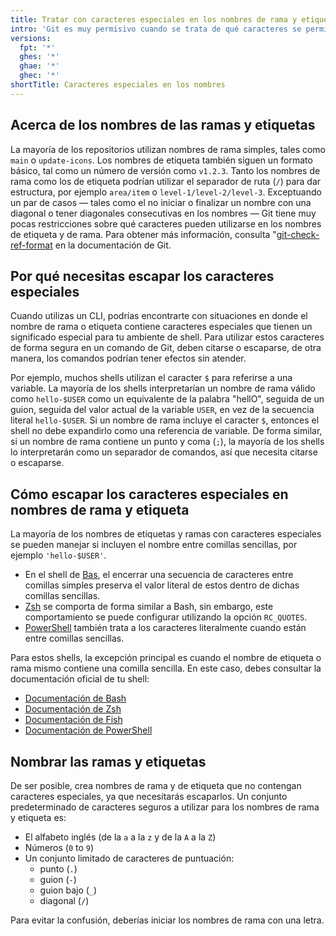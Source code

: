 ```yaml
---
title: Tratar con caracteres especiales en los nombres de rama y etiqueta
intro: 'Git es muy permisivo cuando se trata de qué caracteres se permiten en los nombres de rama y etiqueta. Cuando utilizas Git desde un shell de línea de comandos, podrías necesitar escapar o citar caracteres especiales.'
versions:
  fpt: '*'
  ghes: '*'
  ghae: '*'
  ghec: '*'
shortTitle: Caracteres especiales en los nombres
---
```


## Acerca de los nombres de las ramas y etiquetas

La mayoría de los repositorios utilizan nombres de rama simples, tales como `main` o `update-icons`. Los nombres de etiqueta también siguen un formato básico, tal como un número de versión como `v1.2.3`. Tanto los nombres de rama como los de etiqueta podrían utilizar el separador de ruta (`/`) para dar estructura, por ejemplo `area/item` o `level-1/level-2/level-3`. Exceptuando un par de casos &mdash; tales como el no iniciar o finalizar un nombre con una diagonal o tener diagonales consecutivas en los nombres &mdash; Git tiene muy pocas restricciones sobre qué caracteres pueden utilizarse en los nombres de etiqueta y de rama. Para obtener más información, consulta "[git-check-ref-format](https://git-scm.com/docs/git-check-ref-format) en la documentación de Git.

## Por qué necesitas escapar los caracteres especiales

Cuando utilizas un CLI, podrías encontrarte con situaciones en donde el nombre de rama o etiqueta contiene caracteres especiales que tienen un significado especial para tu ambiente de shell. Para utilizar estos caracteres de forma segura en un comando de Git, deben citarse o escaparse, de otra manera, los comandos podrían tener efectos sin atender.

Por ejemplo, muchos shells utilizan el caracter `$` para referirse a una variable. La mayoría de los shells interpretarían un nombre de rama válido como `hello-$USER` como un equivalente de la palabra "hellO", seguida de un guion, seguida del valor actual de la variable `USER`, en vez de la secuencia literal `hello-$USER`. Si un nombre de rama incluye el caracter `$`, entonces el shell no debe expandirlo como una referencia de variable. De forma similar, si un nombre de rama contiene un punto y coma (`;`), la mayoría de los shells lo interpretarán como un separador de comandos, así que necesita citarse o escaparse.

## Cómo escapar los caracteres especiales en nombres de rama y etiqueta

La mayoría de los nombres de etiquetas y ramas con caracteres especiales se pueden manejar si incluyen el nombre entre comillas sencillas, por ejemplo `'hello-$USER'`.

* En el shell de [Bas](https://www.gnu.org/software/bash/), el encerrar una secuencia de caracteres entre comillas simples preserva el valor literal de estos dentro de dichas comillas sencillas.
* [Zsh](https://www.zsh.org/) se comporta de forma similar a Bash, sin embargo, este comportamiento se puede configurar utilizando la opción `RC_QUOTES`.
* [PowerShell](https://microsoft.com/powershell) también trata a los caracteres literalmente cuando están entre comillas sencillas.

Para estos shells, la excepción principal es cuando el nombre de etiqueta o rama mismo contiene una comilla sencilla. En este caso, debes consultar la documentación oficial de tu shell:

* [Documentación de Bash](https://www.gnu.org/software/bash/manual/)
* [Documentación de Zsh](https://zsh.sourceforge.io/Doc/)
* [Documentación de Fish](https://fishshell.com/docs/current/)
* [Documentación de PowerShell](https://docs.microsoft.com/en-gb/powershell/)

## Nombrar las ramas y etiquetas

De ser posible, crea nombres de rama y de etiqueta que no contengan caracteres especiales, ya que necesitarás escaparlos. Un conjunto predeterminado de caracteres seguros a utilizar para los nombres de rama y etiqueta es:

* El alfabeto inglés (de la `a` a la `z` y de la `A` a la `Z`)
* Números (`0` to `9`)
* Un conjunto limitado de caracteres de puntuación:
  * punto (`.`)
  * guion (`-`)
  * guion bajo (`_`)
  * diagonal (`/`)

Para evitar la confusión, deberías iniciar los nombres de rama con una letra.
